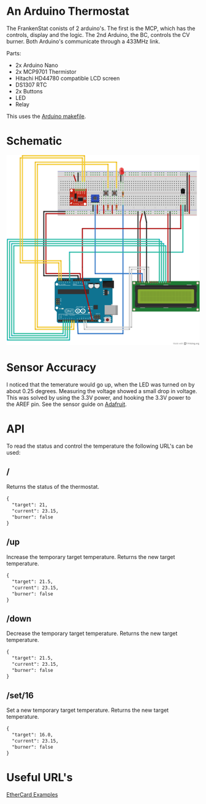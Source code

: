 # An Arduino Thermostat

The FrankenStat conists of 2 arduino's. The first is the MCP, which has the
controls, display and the logic. The 2nd Arduino, the BC, controls the CV
burner. Both Arduino's communicate through a 433MHz link.

Parts:

- 2x Arduino Nano
- 2x MCP9701 Thermistor
- Hitachi HD44780 compatible LCD screen
- DS1307 RTC
- 2x Buttons
- LED
- Relay

This uses the [Arduino makefile](https://github.com/sudar/Arduino-Makefile.git).

# Schematic

<img src="FrankenStat.png">

# Sensor Accuracy

I noticed that the temerature would go up, when the LED was turned on by about 0.25 degrees. Measuring the voltage showed a small drop in voltage. This was solved by using the 3.3V power, and hooking the 3.3V power to the AREF pin. See the sensor guide on [Adafruit](http://learn.adafruit.com/tmp36-temperature-sensor/using-a-temp-sensor).

# API

To read the status and control the temperature the following URL's can be used:

## /

Returns the status of the thermostat.

    {
      "target": 21,
      "current": 23.15,
      "burner": false
    }

## /up

Increase the temporary target temperature. Returns the new target temperature.

    {
      "target": 21.5,
      "current": 23.15,
      "burner": false
    }

## /down

Decrease the temporary target temperature. Returns the new target temperature.

    {
      "target": 21.5,
      "current": 23.15,
      "burner": false
    }

## /set/16

Set a new temporary target temperature. Returns the new target temperature.

    {
      "target": 16.0,
      "current": 23.15,
      "burner": false
    }

# Useful URL\'s

[EtherCard Examples](https://github.com/thiseldo/EtherCardExamples)
